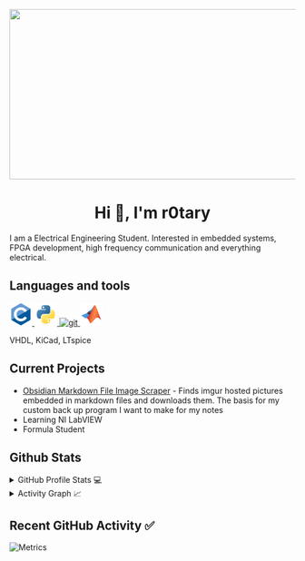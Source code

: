 <p align="center">
  <img width="950" height="300" src="https://github.com/r0tary/r0tary/assets/106680433/00221830-6539-4020-9961-a4e7ccf096db">
</p>

<h1 align="center">Hi 👋, I'm r0tary</h1>
I am a Electrical Engineering Student. Interested in embedded systems, FPGA development, high frequency communication and everything electrical.

<h2 align="left">Languages and tools</h2>
<a href="https://www.cprogramming.com/" target="_blank" rel="noreferrer"> <img src="https://raw.githubusercontent.com/devicons/devicon/master/icons/c/c-original.svg" alt="c" width="40" height="40"/> </a>
<a href="https://www.python.org" target="_blank" rel="noreferrer"> <img src="https://raw.githubusercontent.com/devicons/devicon/master/icons/python/python-original.svg" alt="python" width="40" height="40"/> </a>
<a href="https://git-scm.com/" target="_blank" rel="noreferrer"> <img src="https://www.vectorlogo.zone/logos/git-scm/git-scm-icon.svg" alt="git" width="40" height="40"/> </a>
<a href="https://www.matlab.com" target="_blank" rel="noreferrer"> <img src="https://raw.githubusercontent.com/devicons/devicon/master/icons/matlab/matlab-original.svg" alt="matlab" width="40" height="40"/> </a>

VHDL, KiCad, LTspice
## Current Projects
- [Obsidian Markdown File Image Scraper](https://github.com/r0tary/Obsidian-Markdown-Imgur-image-scraper) - Finds imgur hosted pictures embedded in markdown files and downloads them. The basis for my custom back up program I want to make for my notes
- Learning NI LabVIEW
- Formula Student


## Github Stats

<details>
  <summary>GitHub Profile Stats 💻</summary>
  <br/>
    <a href="https://github.com/anuraghazra/github-readme-stats"><img alt="r0tary's Github Stats" src="https://github-readme-stats.vercel.app/api/?username=r0tary&show_icons=true&count_private=true&theme=default&hide_border=true&bg_color=fff&title_color=00E676&icon_color=00E676" height="192px"/></a>
  <a href="https://github.com/anuraghazra/github-readme-stats"><img alt="r0tary's top languages" src="https://github-readme-stats.vercel.app/api/top-langs/?username=r0tary&langs_count=8&layout=compact&theme=default&hide_border=true&bg_color=fff&title_color=000&icon_color=000&hide=Jupyter%20Notebook" height="192px"/></a>
  <br/>
</details>

<details>
  <summary>Activity Graph 📈</summary>
  <br/>

[![r0tary's github activity graph](https://github-readme-activity-graph.vercel.app/graph?username=r0tary&bg_color=ffffff&color=000000&line=04e61b&point=403d3d&area=true&hide_border=true)](https://github.com/ashutosh00710/github-readme-activity-graph)

</details>


## Recent GitHub Activity ✅

![Metrics](https://metrics.lecoq.io/r0tary?template=classic&base.header=0&base.activity=0&base.community=0&base.repositories=0&base.metadata=0&activity=1&base=header%2C%20activity%2C%20community%2C%20repositories%2C%20metadata&base.indepth=false&base.hireable=false&base.skip=false&activity=false&activity.limit=5&activity.load=300&activity.days=14&activity.visibility=all&activity.timestamps=true&activity.filter=all&config.timezone=Asia%2FTehran)
